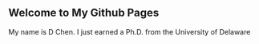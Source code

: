 ## Welcome to My Github Pages

My name is D Chen. I just earned a Ph.D. from the University of Delaware

### 
